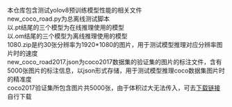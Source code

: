 本仓库包含测试yolov8预训练模型性能的相关文件  
new_coco_road.py为总离线测试脚本  
以.pt结尾的三个模型为在线推理使用的模型  
以.om结尾的三个模型为离线推理使用的模型  
1080.zip是约30张分辨率为1920*1080的图片，用于测试模型推理对应分辨率图片时的速度  
new_coco_road2017.json为coco2017数据集的验证集的图片的标注文件，含有5000张图片的标注信息，以json形式存储，用于测试模型推理coco数据集图片时的精准度  
coco2017验证集所包含图片共5000张，由于体积过大无法传入，可去[下载链接](http://images.cocodataset.org/zips/val2017.zip) 自行下载
